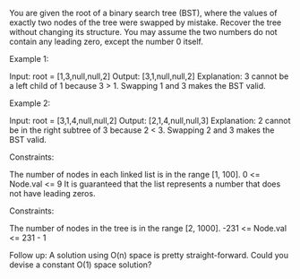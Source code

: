 You are given the root of a binary search tree (BST), where the values of exactly two nodes of the tree were swapped by mistake. Recover the tree without changing its structure.
You may assume the two numbers do not contain any leading zero, except the number 0 itself.

Example 1:

Input: root = [1,3,null,null,2]
Output: [3,1,null,null,2]
Explanation: 3 cannot be a left child of 1 because 3 > 1. Swapping 1 and 3 makes the BST valid.

Example 2:

Input: root = [3,1,4,null,null,2]
Output: [2,1,4,null,null,3]
Explanation: 2 cannot be in the right subtree of 3 because 2 < 3. Swapping 2 and 3 makes the BST valid.

Constraints:

The number of nodes in each linked list is in the range [1, 100].
0 <= Node.val <= 9
It is guaranteed that the list represents a number that does not have leading zeros.

Constraints:

The number of nodes in the tree is in the range [2, 1000].
-231 <= Node.val <= 231 - 1

Follow up: A solution using O(n) space is pretty straight-forward. Could you devise a constant O(1) space solution?
